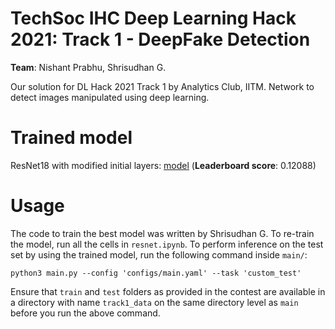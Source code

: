 # TechSoc IHC Deep Learning Hack 2021: Track 1 - DeepFake Detection
**Team**: Nishant Prabhu, Shrisudhan G.

Our solution for DL Hack 2021 Track 1 by Analytics Club, IITM. Network to detect images manipulated using deep learning.

# Trained model
ResNet18 with modified initial layers: [model](https://drive.google.com/file/d/1hn1E8O-2lOxy4J7in7eRCDexiwT3zM3o/view?usp=sharing) (**Leaderboard score**: 0.12088)

# Usage
The code to train the best model was written by Shrisudhan G. To re-train the model, run all the cells in `resnet.ipynb`. To perform inference on the test set by using the trained model, run the following command inside `main/`:

```
python3 main.py --config 'configs/main.yaml' --task 'custom_test'
```

Ensure that `train` and `test` folders as provided in the contest are available in a directory with name `track1_data` on the same directory level as `main` before you run the above command.
